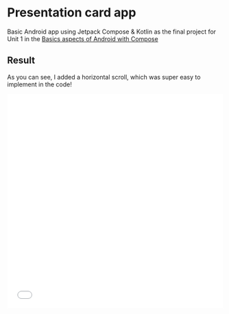 
# Presentation card app

Basic Android app using Jetpack Compose & Kotlin as the final project for Unit 1 in the [Basics aspects of Android with Compose](https://developer.android.com/courses/android-basics-compose/course?hl=es-419 "Android course by Google")

## Result

As you can see, I added a horizontal scroll, which was super easy to implement in the code!

<iframe width="100%" height="500"src="../markdown/emulatorRecorder.mp4" type="video/mp4" style="border:none"></iframe>